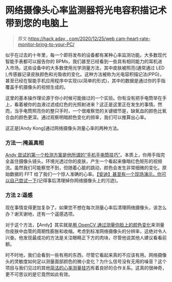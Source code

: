 # 网络摄像头心率监测器将光电容积描记术带到您的电脑上

> 原文:[https://hack aday . com/2020/12/25/web cam-heart-rate-monitor-bring-to-your-PC/](https://hackaday.com/2020/12/25/webcam-heart-rate-monitor-brings-photoplethysmography-to-your-pc/)

似乎在过去的十年里，每一个即将发布的设备都有某种心率监测功能。大多数现代智能手表都可以报告你的 BPMs，我们甚至已经看到一些具有相同能力的耳机进入市场。这些设备中的大多数使用光学测量方法，其中皮肤被照亮(通常通过 LED ),传感器记录皮肤颜色和光吸收的变化。这种方法被称为光电容积描记法(PPG)，甚至已经在智能手机应用程序中实现(以简单的形式)，其中的数据是通过你的手指覆盖手机摄像头的视频生成的。

这里的基本操作理论源于你小时候可能做过的一个实验。你有没有把手电筒举在手上，看着被你的血液过滤成红色的光照射进来？这正是这里正在发生的事情。然而，当手电筒照亮你的整只手时，一个很难察觉的关键细节是，缺氧血的颜色比氧合血的颜色更深。通过观察明暗颜色变化的频率，我们可以推算出心率。

这正是[Andy Kong]通过网络摄像头测量心率的两种方法。

### 方法一:掩盖真相

[Andy 尝试的第一个检测方案是他所谓的“手机手电筒技巧”](https://andykong.org/projects/heartratemonitor/)。本质上，你用手指完全盖住摄像头镜头。环境光透过你的皮肤，产生一个看起来像暗红色矩形的视频流。虽然我们可能察觉不到，但随着心脏的跳动，颜色会发生非常细微的变化。原始数据的 FFT 给了我们一个惊人准确的心率。[【安迪】甚至有一个现场演示，你可以自己尝试一下](https://heartrateleaderboard.netlify.app/)(记得事后清理掉你网络摄像头上的污迹)。

### 方法 2:遥感

现在事情变得更加复杂了。如果您不想在每次测量心率后清理网络摄像头，该怎么办？谢天谢地，还有一个遥感选项。

对于这个方法，【Andy】其实就是[用 OpenCV 通过测量你脸上的颜色变化](https://andykong.org/blog/PPG_tutorial/)来测量你皮肤中血管的周期性膨胀和收缩。考虑到标准网络摄像头的分辨率，这绝对令人兴奋。他发现最成功的方法是关注眼睛正下方的肉块，尽管他说其他人建议看看前额。

时不时地，我们会看到一些有用的东西，尽管它看起来真的不应该有用。网络摄像头的灵敏度如何足以测量面部颜色的微小变化？为什么信号没有无用的噪音？这个项目与我们见过的其他[简洁的心率测量技巧](https://hackaday.com/2015/03/19/measuring-heart-rate-with-a-piezo/)有着良好的合作关系。这真的很神奇，更不可思议的是它竟然如此有效。